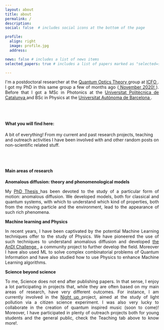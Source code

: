 ```yaml
---
layout: about
title: about
permalink: /
description:
social: false  # includes social icons at the bottom of the page

profile:
  align: right
  image: profile.jpg
  address:

news: false # includes a list of news items
selected_papers: true # includes a list of papers marked as "selected={true}"

---
```

<div style="text-align: justify"> I'm a postdoctoral researcher at the <a href = "https://icfo.eu/lang/research/groups/groups-details?group_id=23"> Quantum Optics Theory </a> group at <a href = "https://icfo.eu/"> ICFO </a>. I got my PhD in this same group a few of months ago (<a href = "https://www.instagram.com/p/CHaoMRED5I3/"> November 2020! </a>). Before that I got a MSc in Photonics at the <a href = "https://www.upc.edu/en" > Universitat Politècnica de Catalunya </a> and BSc in Physics at the <a href = "https://www.uab.cat/web/universitat-autonoma-de-barcelona-1345467954774.html" >Universitat Autònoma de Barcelona </a>. </div>

<br/><br/>

#### What you will find here:

A bit of everything! From my current and past research projects, teaching and outreach activities I have been involved with and other random posts on non-scientific related stuff.

<br/><br/>


#### Main areas of research

**Anomalous diffusion: theory and phenomenological models**


<div style="text-align: justify"> My <a href = "https://upcommons.upc.edu/handle/2117/335421" >PhD Thesis </a> has been devoted to the study of a particular form of motion: anomalous diffusion. We developed models, both for classical and quantum systems, with which to understand which kind of properties, both from the moving particle and the environment, lead to the appearance of such rich phenomena. </div>

**Machine learning and Physics**

<div style="text-align: justify">  In recent years, I have been captivated by the potential Machine Learning techniques offer to the study of Physics. We have pioneered the use of such techniques to understand anomalous diffusion and developed <a href = "www.andi-challenge.org" >the AnDI Challenge </a>, a community project to further develop the field. Moreover I have also used ML to solve complex combinatorial problems of Quantum Information and have also studied how to use Physics to enhance Machine Learning algorithms. </div>



**Science beyond science**

<div style="text-align: justify">  To me, Science does not end after publishing papers. In that sense, I enjoy a lot participating in projects that, while they are often based on my main areas of research, have very different outcomes. For instance, I am currently involved in the <a href = "https://nightup.icfo.eu/" > Night up </a> project, aimed at the study of light pollution via a citizen science experiment. I was also very lucky to collaborate in the creation of quantum inspired music (soon to come)! Moreover, I have participated in plenty of outreach projects both for young students and the general public, check the Teaching tab above to know more!. </div>
